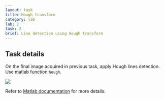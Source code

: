 ```yaml
---
layout: task
title: Hough transform
category: lab
lab: 2
task: 2
brief: Line detection using Hough transform
---
```



## Task details

On the final image acquired in previous task, apply Hough lines detection. Use matlab function `hough`. 


![]({{site.baseurl}}/public/l1/land.png)

Refer to [Matlab documentation](https://mathworks.com/help/images/ref/hough.html) for more details.
